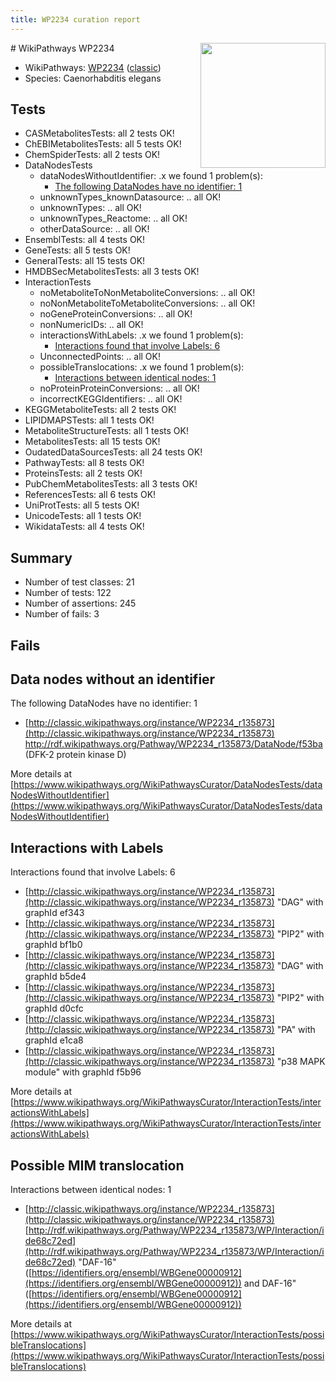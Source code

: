 ```yaml
---
title: WP2234 curation report
---
```


<img style="float: right; width: 200px" src="https://upload.wikimedia.org/wikipedia/commons/thumb/8/83/Wplogo_with_text_500.png/640px-Wplogo_with_text_500.png" />
# WikiPathways WP2234

* WikiPathways: [WP2234](https://wikipathways.org/pathways/WP2234) ([classic](https://classic.wikipathways.org/instance/WP2234))
* Species: Caenorhabditis elegans
## Tests
* CASMetabolitesTests: all 2 tests OK!
* ChEBIMetabolitesTests: all 5 tests OK!
* ChemSpiderTests: all 2 tests OK!
* DataNodesTests
    * dataNodesWithoutIdentifier: .x we found 1 problem(s):
        * [The following DataNodes have no identifier: 1](#d2d32fa0)
    * unknownTypes_knownDatasource: .. all OK!
    * unknownTypes: .. all OK!
    * unknownTypes_Reactome: .. all OK!
    * otherDataSource: .. all OK!
* EnsemblTests: all 4 tests OK!
* GeneTests: all 5 tests OK!
* GeneralTests: all 15 tests OK!
* HMDBSecMetabolitesTests: all 3 tests OK!
* InteractionTests
    * noMetaboliteToNonMetaboliteConversions: .. all OK!
    * noNonMetaboliteToMetaboliteConversions: .. all OK!
    * noGeneProteinConversions: .. all OK!
    * nonNumericIDs: .. all OK!
    * interactionsWithLabels: .x we found 1 problem(s):
        * [Interactions found that involve Labels: 6](#630d267d)
    * UnconnectedPoints: .. all OK!
    * possibleTranslocations: .x we found 1 problem(s):
        * [Interactions between identical nodes: 1](#1c118206)
    * noProteinProteinConversions: .. all OK!
    * incorrectKEGGIdentifiers: .. all OK!
* KEGGMetaboliteTests: all 2 tests OK!
* LIPIDMAPSTests: all 1 tests OK!
* MetaboliteStructureTests: all 1 tests OK!
* MetabolitesTests: all 15 tests OK!
* OudatedDataSourcesTests: all 24 tests OK!
* PathwayTests: all 8 tests OK!
* ProteinsTests: all 2 tests OK!
* PubChemMetabolitesTests: all 3 tests OK!
* ReferencesTests: all 6 tests OK!
* UniProtTests: all 5 tests OK!
* UnicodeTests: all 1 tests OK!
* WikidataTests: all 4 tests OK!


## Summary

* Number of test classes: 21
* Number of tests: 122
* Number of assertions: 245
* Number of fails: 3

## Fails

<a name="d2d32fa0" />

## Data nodes without an identifier

The following DataNodes have no identifier: 1

* [http://classic.wikipathways.org/instance/WP2234_r135873](http://classic.wikipathways.org/instance/WP2234_r135873) http://rdf.wikipathways.org/Pathway/WP2234_r135873/DataNode/f53ba (DFK-2
protein kinase D)


More details at [https://www.wikipathways.org/WikiPathwaysCurator/DataNodesTests/dataNodesWithoutIdentifier](https://www.wikipathways.org/WikiPathwaysCurator/DataNodesTests/dataNodesWithoutIdentifier)

<a name="630d267d" />

## Interactions with Labels

Interactions found that involve Labels: 6

* [http://classic.wikipathways.org/instance/WP2234_r135873](http://classic.wikipathways.org/instance/WP2234_r135873) "DAG" with graphId ef343
* [http://classic.wikipathways.org/instance/WP2234_r135873](http://classic.wikipathways.org/instance/WP2234_r135873) "PIP2" with graphId bf1b0
* [http://classic.wikipathways.org/instance/WP2234_r135873](http://classic.wikipathways.org/instance/WP2234_r135873) "DAG" with graphId b5de4
* [http://classic.wikipathways.org/instance/WP2234_r135873](http://classic.wikipathways.org/instance/WP2234_r135873) "PIP2" with graphId d0cfc
* [http://classic.wikipathways.org/instance/WP2234_r135873](http://classic.wikipathways.org/instance/WP2234_r135873) "PA" with graphId e1ca8
* [http://classic.wikipathways.org/instance/WP2234_r135873](http://classic.wikipathways.org/instance/WP2234_r135873) "p38 MAPK module" with graphId f5b96


More details at [https://www.wikipathways.org/WikiPathwaysCurator/InteractionTests/interactionsWithLabels](https://www.wikipathways.org/WikiPathwaysCurator/InteractionTests/interactionsWithLabels)

<a name="1c118206" />

## Possible MIM translocation

Interactions between identical nodes: 1

* [http://classic.wikipathways.org/instance/WP2234_r135873](http://classic.wikipathways.org/instance/WP2234_r135873) [http://rdf.wikipathways.org/Pathway/WP2234_r135873/WP/Interaction/ide68c72ed](http://rdf.wikipathways.org/Pathway/WP2234_r135873/WP/Interaction/ide68c72ed) "DAF-16" ([https://identifiers.org/ensembl/WBGene00000912](https://identifiers.org/ensembl/WBGene00000912)) and 
DAF-16" ([https://identifiers.org/ensembl/WBGene00000912](https://identifiers.org/ensembl/WBGene00000912))


More details at [https://www.wikipathways.org/WikiPathwaysCurator/InteractionTests/possibleTranslocations](https://www.wikipathways.org/WikiPathwaysCurator/InteractionTests/possibleTranslocations)

